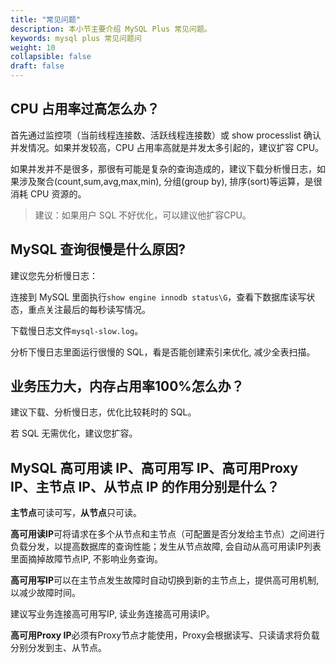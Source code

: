 ```yaml
---
title: "常见问题"
description: 本小节主要介绍 MySQL Plus 常见问题。 
keywords: mysql plus 常见问题问
weight: 10
collapsible: false
draft: false
---
```


## CPU 占用率过高怎么办？

首先通过监控项（当前线程连接数、活跃线程连接数）或 show processlist 确认并发情况。如果并发较高，CPU 占用率高就是并发太多引起的，建议扩容 CPU。

如果并发并不是很多，那很有可能是复杂的查询造成的，建议下载分析慢日志，如果涉及聚合(count,sum,avg,max,min), 分组(group by), 排序(sort)等运算，是很消耗 CPU 资源的。

> 建议：如果用户 SQL 不好优化，可以建议他扩容CPU。

## MySQL 查询很慢是什么原因?

建议您先分析慢日志：

连接到 MySQL 里面执行`show engine innodb status\G`，查看下数据库读写状态，重点关注最后的每秒读写情况。

下载慢日志文件`mysql-slow.log`。

分析下慢日志里面运行很慢的 SQL，看是否能创建索引来优化, 减少全表扫描。

## 业务压力大，内存占用率100%怎么办？

建议下载、分析慢日志，优化比较耗时的 SQL。

若 SQL 无需优化，建议您扩容。

## MySQL 高可用读 IP、高可用写 IP、高可用Proxy IP、主节点 IP、从节点 IP 的作用分别是什么？

**主节点**可读可写，**从节点**只可读。

**高可用读IP**可将请求在多个从节点和主节点（可配置是否分发给主节点）之间进行负载分发，以提高数据库的查询性能；发生从节点故障, 会自动从高可用读IP列表里面摘掉故障节点IP, 不影响业务查询。

**高可用写IP**可以在主节点发生故障时自动切换到新的主节点上，提供高可用机制, 以减少故障时间。

建议写业务连接高可用写IP, 读业务连接高可用读IP。

**高可用Proxy IP**必须有Proxy节点才能使用，Proxy会根据读写、只读请求将负载分别分发到主、从节点。